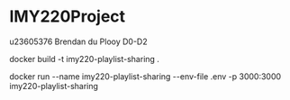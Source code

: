 # IMY220Project

u23605376 Brendan du Plooy D0-D2

docker build -t imy220-playlist-sharing .

docker run --name imy220-playlist-sharing --env-file .env -p 3000:3000 imy220-playlist-sharing